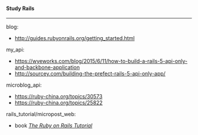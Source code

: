 #### Study Rails
------------------------

blog: 

* <http://guides.rubyonrails.org/getting_started.html>

my_api: 

* <https://wyeworks.com/blog/2015/6/11/how-to-build-a-rails-5-api-only-and-backbone-application>
* <http://sourcey.com/building-the-prefect-rails-5-api-only-app/>

microblog_api:

* <https://ruby-china.org/topics/30573>
* <https://ruby-china.org/topics/25822>

rails_tutorial/micropost_web:

* book [*The Ruby on Rails Tutorial*](https://selfstore.io/products/189)

